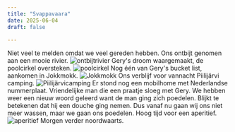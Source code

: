 ```yaml
---
title: "Svappavaara"
date: 2025-06-04
draft: false

---
```


Niet veel te melden omdat we veel gereden hebben.
Ons ontbijt genomen aan een mooie rivier.
![ontbijtrivier](/images/2025-06-04-ontbijtrivier.JPG)
Gery's droom waargemaakt, de poolcirkel oversteken.
![poolcirkel](/images/2025-06-04-poolcirkel.JPG)
Nog één van Gery's bucket list, aankomen in Jokkmokk.
![Jokkmokk](/images/2025-06-04-Jokkmokk.JPG)
Ons verblijf voor vannacht Piilijärvi camping.
![Piilijärvicamping](/images/2025-06-04-Piilijärvicamping.JPG)
Er stond nog een mobilhome met Nederlandse nummerplaat.
Vriendelijke man die een praatje sloeg met Gery.
We hebben weer een nieuw woord geleerd want de man ging zich poedelen.
Blijkt te betekenen dat hij een douche ging nemen.
Dus vanaf nu gaan wij ons niet meer wassen, maar we gaan ons poedelen.
Hoog tijd voor een aperitief.
![aperitief](/images/2025-06-04-aperitief.JPG)
Morgen verder noordwaarts.

